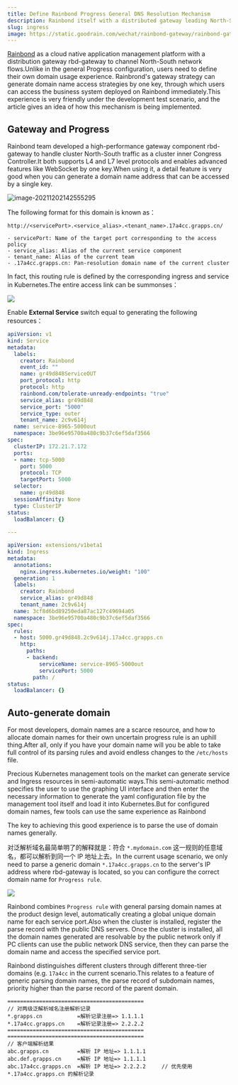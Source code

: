 ```yaml
---
title: Define Rainbond Progress General DNS Resolution Mechanism
description: Rainbond itself with a distributed gateway leading North-South network traffic
slug: ingress
image: https://static.goodrain.com/wechat/rainbond-gateway/rainbond-gateway.png
---
```


[Rainbond](https://www.rainbond.com/?channel=cnblog) as a cloud native application management platform with a distribution gateway rbd-gateway to channel North-South network flows.Unlike in the general Progress configuration, users need to define their own domain usage experience. Rainbrond's gateway strategy can generate domain name access strategies by one key, through which users can access the business system deployed on Rainbond immediately.This experience is very friendly under the development test scenario, and the article gives an idea of how this mechanism is being implemented.

## Gateway and Progress

Rainbond team developed a high-performance gateway component rbd-gateway to handle cluster North-South traffic as a cluster inner Congress Controller.It both supports L4 and L7 level protocols and enables advanced features like WebSocket by one key.When using it, a detail feature is very good when you can generate a domain name address that can be accessed by a single key.

![image-20211202142555295](https://tva1.sinaimg.cn/large/008i3skNly1gwzgzq8siij325i0dedhf.jpg)

The following format for this domain is known as：

```golang
http://<servicePort>.<service_alias>.<tenant_name>.17a4cc.grapps.cn/

- servicePort: Name of the target port corresponding to the access policy
- service_alias: Alias of the current service component
- tenant_name: Alias of the current team
- .17a4cc.grapps.cn: Pan-resolution domain name of the current cluster
```

In fact, this routing rule is defined by the corresponding ingress and service in Kubernetes.The entire access link can be summonses：

![](https://tva1.sinaimg.cn/large/008i3skNly1gwzkbrhzv2j31ie0u0q6w.jpg)

Enable **External Service** switch equal to generating the following resources：

```yaml
apiVersion: v1
kind: Service
metadata:
  labels:
    creator: Rainbond
    event_id: ""
    name: gr49d848ServiceOUT
    port_protocol: http
    protocol: http
    rainbond.com/tolerate-unready-endpoints: "true"
    service_alias: gr49d848
    service_port: "5000"
    service_type: outer
    tenant_name: 2c9v614j
  name: service-8965-5000out
  namespace: 3be96e95700a480c9b37c6ef5daf3566
spec:
  clusterIP: 172.21.7.172
  ports:
  - name: tcp-5000
    port: 5000
    protocol: TCP
    targetPort: 5000
  selector:
    name: gr49d848
  sessionAffinity: None
  type: ClusterIP
status:
  loadBalancer: {}
  
---

apiVersion: extensions/v1beta1
kind: Ingress
metadata:
  annotations:
    nginx.ingress.kubernetes.io/weight: "100"
  generation: 1
  labels:
    creator: Rainbond
    service_alias: gr49d848
    tenant_name: 2c9v614j
  name: 3cf8d6bd89250eda87ac127c49694a05
  namespace: 3be96e95700a480c9b37c6ef5daf3566
spec:
  rules:
  - host: 5000.gr49d848.2c9v614j.17a4cc.grapps.cn
    http:
      paths:
      - backend:
          serviceName: service-8965-5000out
          servicePort: 5000
        path: /
status:
  loadBalancer: {}
```

## Auto-generate domain

For most developers, domain names are a scarce resource, and how to allocate domain names for their own uncertain progress rule is an uphill thing.After all, only if you have your domain name will you be able to take full control of its parsing rules and avoid endless changes to the `/etc/hosts` file.

Precious Kubernetes management tools on the market can generate service and Ingress resources in semi-automatic ways.This semi-automatic method specifies the user to use the graphing UI interface and then enter the necessary information to generate the yaml configuration file by the management tool itself and load it into Kubernetes.But for configured domain names, few tools can use the same experience as Rainbond

The key to achieving this good experience is to parse the use of domain names generally.

对泛解析域名最简单明了的解释就是：符合  `*.mydomain.com` 这一规则的任意域名，都可以解析到同一个 IP 地址上去。In the current usage scenario, we only need to parse a generic domain `*.17a4cc.grapps.cn` to the server's IP address where rbd-gateway is located, so you can configure the correct domain name for `Progress rule`.

![](https://tva1.sinaimg.cn/large/008i3skNly1gwzmi07jcnj30b60cat91.jpg)

Rainbond combines `Progress rule` with general parsing domain names at the product design level, automatically creating a global unique domain name for each service port.Also when the cluster is installed, register the parse record with the public DNS servers. Once the cluster is installed, all the domain names generated are resolvable by the public network only if PC clients can use the public network DNS service, then they can parse the domain name and access the specified service port.

Rainbond distinguishes different clusters through different three-tier domains (e.g. `17a4cc` in the current scenario.This relates to a feature of generic parsing domain names, the parse record of subdomain names, priority higher than the parse record of the parent domain.

```golang
===========================================
// 对两级泛解析域名注册解析记录
*.grapps.cn           =解析记录注册=> 1.1.1.1
*.17a4cc.grapps.cn    =解析记录注册=> 2.2.2.2
===========================================
===========================================
// 客户端解析结果
abc.grapps.cn         =解析 IP 地址=> 1.1.1.1
abc.def.grapps.cn     =解析 IP 地址=> 1.1.1.1
abc.17a4cc.grapps.cn  =解析 IP 地址=> 2.2.2.2     // 优先使用 *.17a4cc.grapps.cn 的解析记录
```
